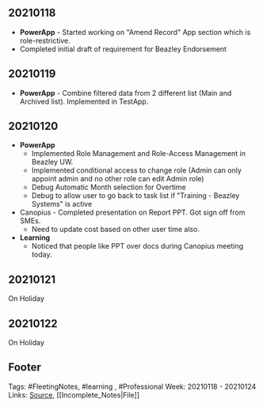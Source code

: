 ## 20210118
- **PowerApp** - Started working on "Amend Record" App section which is role-restrictive.
- Completed initial draft of requirement for Beazley Endorsement

## 20210119
 - **PowerApp** - Combine filtered data from 2 different list (Main and Archived list). Implemented in TestApp.

## 20210120
- **PowerApp**
	- Implemented Role Management and Role-Access Management in Beazley UW. 
	- Implemented conditional access to change role (Admin can only appoint admin and no other role can edit Admin role)
	- Debug Automatic Month selection for Overtime
	- Debug to allow user to go back to task list if "Training - Beazley Systems" is active
- Canopius - Completed presentation on Report PPT. Got sign off from SMEs.
	- Need to update cost based on other user time also.
- **Learning**
	- Noticed that people like PPT over docs during Canopius meeting today.

## 20210121
On Holiday

## 20210122
On Holiday

## Footer

Tags: #FleetingNotes, #learning , #Professional
Week: 20210118 - 20210124
Links: 
[Source](template.md), [[Incomplete_Notes|File]]

<!--
Comment - 
-->
<!--stackedit_data:
eyJoaXN0b3J5IjpbLTQwMjY4ODk5Nyw1NTUxNTMwNDYsLTE5MT
AwMjA1NjUsMjEzMzQzODM5MSw3MzA5OTgxMTZdfQ==
-->